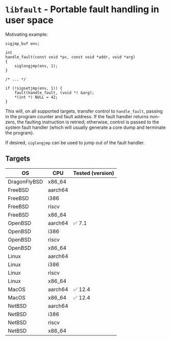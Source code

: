 # `libfault` - Portable fault handling in user space

Motivating example:

```
sigjmp_buf env;

int
handle_fault(const void *pc, const void *addr, void *arg)
{
    siglongjmp(env, 1);
}

/* ... */

if (!sigsetjmp(env, 1)) {
    fault(handle_fault, (void *) &arg);
    *(int *) NULL = 42;
}
```

This will, on all supported targets, transfer control to `handle_fault`, passing in the program counter and fault address. If the fault handler returns non-zero, the faulting instruction is retried; otherwise, control is passed to the system fault handler (which will usually generate a core dump and terminate the program).

If desired, `siglongjmp` can be used to jump out of the fault handler.

## Targets

| OS           | CPU      | Tested (version)        |
| ------------ | -------- | ----------------------- |
| DragonFlyBSD | x86_64   |                         |
| FreeBSD      | aarch64  |                         |
| FreeBSD      | i386     |                         |
| FreeBSD      | riscv    |                         |
| FreeBSD      | x86_64   |                         |
| OpenBSD      | aarch64  | :white_check_mark: 7.1  |
| OpenBSD      | i386     |                         |
| OpenBSD      | riscv    |                         |
| OpenBSD      | x86_64   |                         |
| Linux        | aarch64  |                         |
| Linux        | i386     |                         |
| Linux        | riscv    |                         |
| Linux        | x86_64   |                         |
| MacOS        | aarch64  | :white_check_mark: 12.4 |
| MacOS        | x86_64   | :white_check_mark: 12.4 |
| NetBSD       | aarch64  |                         |
| NetBSD       | i386     |                         |
| NetBSD       | riscv    |                         |
| NetBSD       | x86_64   |                         |


